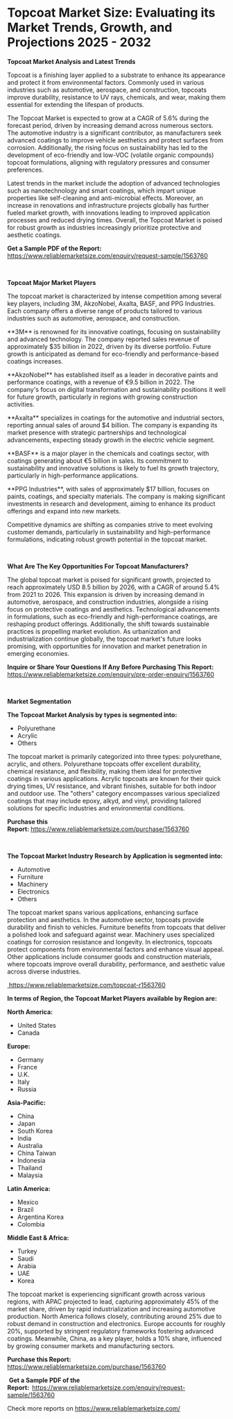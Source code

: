 <p><h1>Topcoat Market Size: Evaluating its Market Trends, Growth, and Projections 2025 - 2032</h1></p><p><strong>Topcoat Market Analysis and Latest Trends</strong></p>
<p><p>Topcoat is a finishing layer applied to a substrate to enhance its appearance and protect it from environmental factors. Commonly used in various industries such as automotive, aerospace, and construction, topcoats improve durability, resistance to UV rays, chemicals, and wear, making them essential for extending the lifespan of products.</p><p>The Topcoat Market is expected to grow at a CAGR of 5.6% during the forecast period, driven by increasing demand across numerous sectors. The automotive industry is a significant contributor, as manufacturers seek advanced coatings to improve vehicle aesthetics and protect surfaces from corrosion. Additionally, the rising focus on sustainability has led to the development of eco-friendly and low-VOC (volatile organic compounds) topcoat formulations, aligning with regulatory pressures and consumer preferences.</p><p>Latest trends in the market include the adoption of advanced technologies such as nanotechnology and smart coatings, which impart unique properties like self-cleaning and anti-microbial effects. Moreover, an increase in renovations and infrastructure projects globally has further fueled market growth, with innovations leading to improved application processes and reduced drying times. Overall, the Topcoat Market is poised for robust growth as industries increasingly prioritize protective and aesthetic coatings.</p></p>
<p><strong>Get a Sample PDF of the Report:&nbsp;</strong> <a href="https://www.reliablemarketsize.com/enquiry/request-sample/1563760?utm_campaign=2260&utm_medium=2&utm_source=Github&utm_content=ia&utm_term=30012025&utm_id=topcoat">https://www.reliablemarketsize.com/enquiry/request-sample/1563760</a></p>
<p>&nbsp;</p>
<p><strong>Topcoat Major Market Players</strong></p>
<p><p>The topcoat market is characterized by intense competition among several key players, including 3M, AkzoNobel, Axalta, BASF, and PPG Industries. Each company offers a diverse range of products tailored to various industries such as automotive, aerospace, and construction.</p><p>**3M** is renowned for its innovative coatings, focusing on sustainability and advanced technology. The company reported sales revenue of approximately $35 billion in 2022, driven by its diverse portfolio. Future growth is anticipated as demand for eco-friendly and performance-based coatings increases.</p><p>**AkzoNobel** has established itself as a leader in decorative paints and performance coatings, with a revenue of €9.5 billion in 2022. The company's focus on digital transformation and sustainability positions it well for future growth, particularly in regions with growing construction activities.</p><p>**Axalta** specializes in coatings for the automotive and industrial sectors, reporting annual sales of around $4 billion. The company is expanding its market presence with strategic partnerships and technological advancements, expecting steady growth in the electric vehicle segment.</p><p>**BASF** is a major player in the chemicals and coatings sector, with coatings generating about €5 billion in sales. Its commitment to sustainability and innovative solutions is likely to fuel its growth trajectory, particularly in high-performance applications.</p><p>**PPG Industries**, with sales of approximately $17 billion, focuses on paints, coatings, and specialty materials. The company is making significant investments in research and development, aiming to enhance its product offerings and expand into new markets.</p><p>Competitive dynamics are shifting as companies strive to meet evolving customer demands, particularly in sustainability and high-performance formulations, indicating robust growth potential in the topcoat market.</p></p>
<p>&nbsp;</p>
<p><strong>What Are The Key Opportunities For Topcoat Manufacturers?</strong></p>
<p><p>The global topcoat market is poised for significant growth, projected to reach approximately USD 8.5 billion by 2026, with a CAGR of around 5.4% from 2021 to 2026. This expansion is driven by increasing demand in automotive, aerospace, and construction industries, alongside a rising focus on protective coatings and aesthetics. Technological advancements in formulations, such as eco-friendly and high-performance coatings, are reshaping product offerings. Additionally, the shift towards sustainable practices is propelling market evolution. As urbanization and industrialization continue globally, the topcoat market's future looks promising, with opportunities for innovation and market penetration in emerging economies.</p></p>
<p><strong>Inquire or Share Your Questions If Any Before Purchasing This Report:</strong> <a href="https://www.reliablemarketsize.com/enquiry/pre-order-enquiry/1563760?utm_campaign=2260&utm_medium=2&utm_source=Github&utm_content=ia&utm_term=30012025&utm_id=topcoat">https://www.reliablemarketsize.com/enquiry/pre-order-enquiry/1563760</a></p>
<p>&nbsp;</p>
<p><strong>Market Segmentation</strong></p>
<p><strong>The Topcoat Market Analysis by types is segmented into:</strong></p>
<p><ul><li>Polyurethane</li><li>Acrylic</li><li>Others</li></ul></p>
<p><p>The topcoat market is primarily categorized into three types: polyurethane, acrylic, and others. Polyurethane topcoats offer excellent durability, chemical resistance, and flexibility, making them ideal for protective coatings in various applications. Acrylic topcoats are known for their quick drying times, UV resistance, and vibrant finishes, suitable for both indoor and outdoor use. The "others" category encompasses various specialized coatings that may include epoxy, alkyd, and vinyl, providing tailored solutions for specific industries and environmental conditions.</p></p>
<p><strong>Purchase this Report:&nbsp;</strong><a href="https://www.reliablemarketsize.com/purchase/1563760?utm_campaign=2260&utm_medium=2&utm_source=Github&utm_content=ia&utm_term=30012025&utm_id=topcoat">https://www.reliablemarketsize.com/purchase/1563760</a></p>
<p>&nbsp;</p>
<p><strong>The Topcoat Market Industry Research by Application is segmented into:</strong></p>
<p><ul><li>Automotive</li><li>Furniture</li><li>Machinery</li><li>Electronics</li><li>Others</li></ul></p>
<p><p>The topcoat market spans various applications, enhancing surface protection and aesthetics. In the automotive sector, topcoats provide durability and finish to vehicles. Furniture benefits from topcoats that deliver a polished look and safeguard against wear. Machinery uses specialized coatings for corrosion resistance and longevity. In electronics, topcoats protect components from environmental factors and enhance visual appeal. Other applications include consumer goods and construction materials, where topcoats improve overall durability, performance, and aesthetic value across diverse industries.</p></p>
<p><a href="https://www.reliablemarketsize.com/topcoat-r1563760?utm_campaign=2260&utm_medium=2&utm_source=Github&utm_content=ia&utm_term=30012025&utm_id=topcoat">&nbsp;https://www.reliablemarketsize.com/topcoat-r1563760</a></p>
<p><strong>In terms of Region, the Topcoat Market Players available by Region are:</strong></p>
<p>
    <p> <strong> North America: </strong>
        <ul>
            <li>United States</li>
            <li>Canada</li>
        </ul>
        </p> 
    <p> <strong> Europe: </strong>
        <ul>
            <li>Germany</li>
            <li>France</li>
            <li>U.K.</li>
            <li>Italy</li>
            <li>Russia</li>
        </ul>
        </p> 
    <p> <strong> Asia-Pacific: </strong>
        <ul>
            <li>China</li>
            <li>Japan</li>
            <li>South Korea</li>
            <li>India</li>
            <li>Australia</li>
            <li>China Taiwan</li>
            <li>Indonesia</li>
            <li>Thailand</li>
            <li>Malaysia</li>
        </ul>
        </p> 
    <p> <strong> Latin America: </strong>
        <ul>
            <li>Mexico</li>
            <li>Brazil</li>
            <li>Argentina Korea</li>
            <li>Colombia</li>
        </ul>
        </p> 
    <p> <strong> Middle East & Africa: </strong>
        <ul>
            <li>Turkey</li>
            <li>Saudi</li>
            <li>Arabia</li>
            <li>UAE</li>
            <li>Korea</li>
        </ul>
    </p>
    </p>
<p><p>The topcoat market is experiencing significant growth across various regions, with APAC projected to lead, capturing approximately 45% of the market share, driven by rapid industrialization and increasing automotive production. North America follows closely, contributing around 25% due to robust demand in construction and electronics. Europe accounts for roughly 20%, supported by stringent regulatory frameworks fostering advanced coatings. Meanwhile, China, as a key player, holds a 10% share, influenced by growing consumer markets and manufacturing sectors.</p></p>
<p><strong>Purchase this Report: </strong><a href="https://www.reliablemarketsize.com/purchase/1563760?utm_campaign=2260&utm_medium=2&utm_source=Github&utm_content=ia&utm_term=30012025&utm_id=topcoat">https://www.reliablemarketsize.com/purchase/1563760</a></p>
<p>&nbsp;<strong>Get a Sample PDF of the Report:&nbsp;&nbsp;</strong><a href="https://www.reliablemarketsize.com/enquiry/request-sample/1563760?utm_campaign=2260&utm_medium=2&utm_source=Github&utm_content=ia&utm_term=30012025&utm_id=topcoat">https://www.reliablemarketsize.com/enquiry/request-sample/1563760</a></p>
<p><strong></strong></p>
<p>Check more reports on <a href="https://www.reliablemarketsize.com/?utm_campaign=2260&utm_medium=2&utm_source=Github&utm_content=ia&utm_term=30012025&utm_id=topcoat">https://www.reliablemarketsize.com/</a></p>